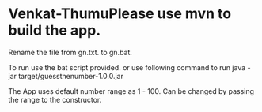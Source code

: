 # Venkat-ThumuPlease use mvn to build the app.

Rename the file from gn.txt. to gn.bat.

To run use the bat script provided.
or use following command to run
java -jar target/guessthenumber-1.0.0.jar


The App uses default number range as 1 - 100.
Can be changed by passing the range to the constructor.
